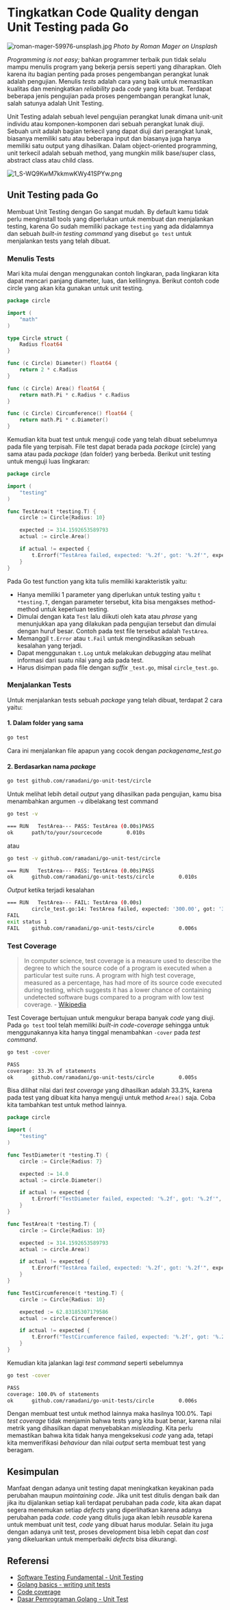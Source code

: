 # Tingkatkan Code Quality dengan Unit Testing pada Go

![roman-mager-59976-unsplash.jpg](/2018/1/roman-mager-59976-unsplash.jpg)
*Photo by Roman Mager on Unsplash*

*Programming is not easy;* bahkan programmer terbaik pun tidak selalu mampu menulis program yang bekerja persis seperti yang diharapkan. Oleh karena itu bagian penting pada proses pengembangan perangkat lunak adalah pengujian. Menulis *tests* adalah cara yang baik untuk memastikan kualitas dan meningkatkan *reliability* pada *code* yang kita buat. Terdapat beberapa jenis pengujian pada proses pengembangan perangkat lunak, salah satunya adalah Unit Testing.

Unit Testing adalah sebuah level pengujian perangkat lunak dimana unit-unit individu atau komponen-komponen dari sebuah perangkat lunak diuji. Sebuah unit adalah bagian terkecil yang dapat diuji dari perangkat lunak, biasanya memiliki satu atau beberapa input dan biasanya juga hanya memiliki satu output yang dihasilkan. Dalam object-oriented programming, unit terkecil adalah sebuah method, yang mungkin milik base/super class, abstract class atau child class.

![1_S-WQ9KwM7kkmwKWy41SPYw.png](/2018/1/1_S-WQ9KwM7kkmwKWy41SPYw.png)

## Unit Testing pada Go

Membuat Unit Testing dengan Go sangat mudah. By default kamu tidak perlu menginstall tools yang diperlukan untuk membuat dan menjalankan testing, karena Go sudah memiliki package `testing` yang ada didalamnya dan sebuah *built-in testing command* yang disebut `go test` untuk menjalankan tests yang telah dibuat.

### Menulis Tests

Mari kita mulai dengan menggunakan contoh lingkaran, pada lingkaran kita dapat mencari panjang diameter, luas, dan kelilingnya. Berikut contoh code circle yang akan kita gunakan untuk unit testing.

```go
package circle

import (
	"math"
)

type Circle struct {
	Radius float64
}

func (c Circle) Diameter() float64 {
	return 2 * c.Radius
}

func (c Circle) Area() float64 {
	return math.Pi * c.Radius * c.Radius
}

func (c Circle) Circumference() float64 {
	return math.Pi * c.Diameter()
}
```

Kemudian kita buat test untuk menguji code yang telah dibuat sebelumnya pada file yang terpisah. File test dapat berada pada *package* (circle) yang sama atau pada *package* (dan folder) yang berbeda. Berikut unit testing untuk menguji luas lingkaran:

```go
package circle

import (
	"testing"
)

func TestArea(t *testing.T) {
	circle := Circle{Radius: 10}

	expected := 314.1592653589793
	actual := circle.Area()

	if actual != expected {
		t.Errorf("TestArea failed, expected: '%.2f', got: '%.2f'", expected, actual)
	}
}
```

Pada Go test function yang kita tulis memiliki karakteristik yaitu:

* Hanya memiliki 1 parameter yang diperlukan untuk testing yaitu `t *testing.T`, dengan parameter tersebut, kita bisa mengakses method-method untuk keperluan testing.
* Dimulai dengan kata `Test` lalu diikuti oleh kata atau *phrase* yang menunjukkan apa yang dilakukan pada pengujian tersebut dan dimulai dengan huruf besar. Contoh pada test file tersebut adalah `TestArea`.
* Memanggil `t.Error` atau `t.Fail` untuk mengindikasikan sebuah kesalahan yang terjadi.
* Dapat menggunakan `t.Log` untuk melakukan *debugging* atau melihat informasi dari suatu nilai yang ada pada test.
* Harus disimpan pada file dengan *suffix* `_test.go`, misal `circle_test.go`.

### Menjalankan Tests

Untuk menjalankan tests sebuah *package* yang telah dibuat, terdapat 2 cara yaitu:

#### 1. Dalam folder yang sama

```bash
go test
```

Cara ini menjalankan file apapun yang cocok dengan *packagename_test.go*

#### 2. Berdasarkan nama *package*

```bash
go test github.com/ramadani/go-unit-test/circle
```

Untuk melihat lebih detail *output* yang dihasilkan pada pengujian, kamu bisa menambahkan argumen `-v` dibelakang test command

```bash
go test -v

=== RUN   TestArea--- PASS: TestArea (0.00s)PASS
ok      path/to/your/sourcecode        0.010s
```

atau

```bash
go test -v github.com/ramadani/go-unit-test/circle

=== RUN   TestArea--- PASS: TestArea (0.00s)PASS
ok      github.com/ramadani/go-unit-tests/circle        0.010s
```

*Output* ketika terjadi kesalahan

```bash
=== RUN   TestArea--- FAIL: TestArea (0.00s)
        circle_test.go:14: TestArea failed, expected: '300.00', got: '314.16'
FAIL
exit status 1
FAIL    github.com/ramadani/go-unit-tests/circle        0.006s
```

### Test Coverage

> In computer science, test coverage is a measure used to describe the degree to which the source code of a program is executed when a particular test suite runs. A program with high test coverage, measured as a percentage, has had more of its source code executed during testing, which suggests it has a lower chance of containing undetected software bugs compared to a program with low test coverage. - [Wikipedia](https://en.wikipedia.org/wiki/Code_coverage)

Test Coverage bertujuan untuk mengukur berapa banyak *code* yang diuji. Pada `go test` tool telah memiliki *built-in code-coverage* sehingga untuk menggunakannya kita hanya tinggal menambahkan `-cover` pada *test command*.

```bash
go test -cover

PASS
coverage: 33.3% of statements
ok      github.com/ramadani/go-unit-tests/circle        0.005s
```

Bisa dilihat nilai dari *test coverage* yang dihasilkan adalah 33.3%, karena pada test yang dibuat kita hanya menguji untuk method `Area()` saja. Coba kita tambahkan test untuk method lainnya.

```go
package circle

import (
	"testing"
)

func TestDiameter(t *testing.T) {
	circle := Circle{Radius: 7}

	expected := 14.0
	actual := circle.Diameter()

	if actual != expected {
		t.Errorf("TestDiameter failed, expected: '%.2f', got: '%.2f'", expected, actual)
	}
}

func TestArea(t *testing.T) {
	circle := Circle{Radius: 10}

	expected := 314.1592653589793
	actual := circle.Area()

	if actual != expected {
		t.Errorf("TestArea failed, expected: '%.2f', got: '%.2f'", expected, actual)
	}
}

func TestCircumference(t *testing.T) {
	circle := Circle{Radius: 10}

	expected := 62.83185307179586
	actual := circle.Circumference()

	if actual != expected {
		t.Errorf("TestCircumference failed, expected: '%.2f', got: '%.2f'", expected, actual)
	}
}
```

Kemudian kita jalankan lagi *test command* seperti sebelumnya

```bash
go test -cover

PASS
coverage: 100.0% of statements
ok      github.com/ramadani/go-unit-tests/circle        0.006s
```

Dengan membuat test untuk method lainnya maka hasilnya 100.0%. Tapi *test coverage* tidak menjamin bahwa tests yang kita buat benar, karena nilai metrik yang dihasilkan dapat menyebabkan *misleading*. Kita perlu memastikan bahwa kita tidak hanya mengeksekusi *code* yang ada, tetapi kita memverifikasi *behaviour* dan nilai *output* serta membuat test yang beragam.

## Kesimpulan

Manfaat dengan adanya unit testing dapat meningkatkan keyakinan pada perubahan maupun *maintaining code*. Jika unit test ditulis dengan baik dan jika itu dijalankan setiap kali terdapat perubahan pada *code*, kita akan dapat segera menemukan setiap *defects* yang diperlihatkan karena adanya perubahan pada *code*. *code* yang ditulis juga akan lebih *reusable* karena untuk membuat unit test, *code* yang dibuat harus modular. Selain itu juga dengan adanya unit test, proses development bisa lebih cepat dan *cost* yang dikeluarkan untuk memperbaiki *defects* bisa dikurangi.

## Referensi

* [Software Testing Fundamental - Unit Testing](http://softwaretestingfundamentals.com/unit-testing/)
* [Golang basics - writing unit tests](https://blog.alexellis.io/golang-writing-unit-tests/)
* [Code coverage](https://en.wikipedia.org/wiki/Code_coverage)
* [Dasar Pemrograman Golang - Unit Test](https://blog.alexellis.io/golang-writing-unit-tests/)